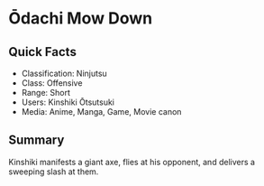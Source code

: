 # Ōdachi Mow Down

## Quick Facts
- Classification: Ninjutsu
- Class: Offensive
- Range: Short
- Users: Kinshiki Ōtsutsuki
- Media: Anime, Manga, Game, Movie canon

## Summary
Kinshiki manifests a giant axe, flies at his opponent, and delivers a sweeping slash at them.

